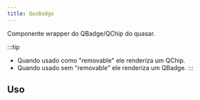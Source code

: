 ```yaml
---
title: QasBadge
---
```


Componente wrapper do QBadge/QChip do quasar.

<doc-api file="badge/QasBadge" name="QasBadge" />

:::tip
- Quando usado como "removable" ele renderiza um QChip.
- Quando usado sem "removable" ele renderiza um QBadge.
:::

## Uso

<doc-example file="QasBadge/Basic" title="Básico/QBadge" />
<doc-example file="QasBadge/Removable" title="Removível/QChip" />
